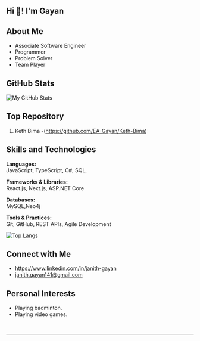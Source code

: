 <!-- Replace "Your Name" with your name -->
<h2 align="left">Hi 👋! I'm Gayan</h2>

<!-- Your introduction or tagline -->

<!-- About Me Section -->
## About Me
- Associate Software Engineer
- Programmer
- Problem Solver
- Team Player

<!-- GitHub Stats Section -->
## GitHub Stats
![My GitHub Stats](https://github-readme-stats.vercel.app/api?username=EA-Gayan&show_icons=true&count_private=true&theme=dracula)


<!-- Top Repositories Section -->
## Top Repository
1. Keth Bima -(https://github.com/EA-Gayan/Keth-Bima)


<!-- Skills and Technologies Section -->
## Skills and Technologies

**Languages:**  
JavaScript, TypeScript, C#, SQL, 

**Frameworks & Libraries:**  
React.js, Next.js, ASP.NET Core

**Databases:**  
MySQL,Neo4j

**Tools & Practices:**  
Git, GitHub, REST APIs, Agile Development


[![Top Langs](https://github-readme-stats.vercel.app/api/top-langs/?username=EA-Gayan&layout=compact)](https://github.com/EA-Gayan/github-readme-stats)

<!-- Connect with Me Section -->
## Connect with Me
- <a href="https://www.linkedin.com/in/janith-gayan/" target="_blank">https://www.linkedin.com/in/janith-gayan</a>
- <a href="janith.gayan141@gmail.com" target="_blank">janith.gayan141@gmail.com</a>

<!-- Education Section (Optional) 
## Education
BSc (Hons) in Information Technology at Sir John Kotelawala Defence University 2020-2023 (2nd class upper division)



<!-- Personal Interests Section (Optional) -->
## Personal Interests
- Playing badminton.
- Playing video games.



<!-- Add more sections as needed -->

<!-- Clear float and add a horizontal line -->
<br clear="both">
<hr>
